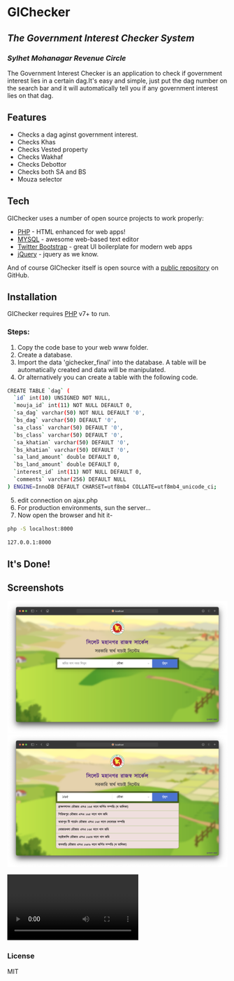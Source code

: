# GIChecker
## _The Government Interest Checker System_
### _Sylhet Mohanagar Revenue Circle_


The Government Interest Checker is an application  to check if government interest lies in a certain dag.It's easy and simple, just put the dag number on the search bar and it will automatically tell you if any government interest lies on that dag.

## Features
- Checks a dag aginst government interest.
- Checks Khas 
- Checks Vested property
- Checks Wakhaf
- Checks Debottor
- Checks both SA and BS
- Mouza selector

## Tech

GIChecker uses a number of open source projects to work properly:
- [PHP] - HTML enhanced for web apps!
- [MYSQL] - awesome web-based text editor
- [Twitter Bootstrap] - great UI boilerplate for modern web apps
- [jQuery] - jquery as we know.

And of course GIChecker itself is open source with a [public repository][git-repo-url]
 on GitHub.

## Installation

GIChecker requires [PHP](https://php.net/) v7+ to run.
### Steps:
1. Copy the code base to your web www folder.
2. Create a database.
3. Import the data 'gichecker_final' into the database. A table will be automatically created and data will be manipulated.
4. Or alternatively you can create a table with the following code.
```sh
CREATE TABLE `dag` (
  `id` int(10) UNSIGNED NOT NULL,
  `mouja_id` int(11) NOT NULL DEFAULT 0,
  `sa_dag` varchar(50) NOT NULL DEFAULT '0',
  `bs_dag` varchar(50) DEFAULT '0',
  `sa_class` varchar(50) DEFAULT '0',
  `bs_class` varchar(50) DEFAULT '0',
  `sa_khatian` varchar(50) DEFAULT '0',
  `bs_khatian` varchar(50) DEFAULT '0',
  `sa_land_amount` double DEFAULT 0,
  `bs_land_amount` double DEFAULT 0,
  `interest_id` int(11) NOT NULL DEFAULT 0,
  `comments` varchar(256) DEFAULT NULL
) ENGINE=InnoDB DEFAULT CHARSET=utf8mb4 COLLATE=utf8mb4_unicode_ci;
```

5. edit connection on ajax.php  
6. For production environments, sun the server...
7. Now open the browser and hit it-

```sh
php -S localhost:8000
```

```sh
127.0.0.1:8000
```
## It's Done!

## Screenshots
![Alt text](https://github.com/palash-buetian/gichecker/blob/68312f09ed84f7f2bf8eb8e49dfa725d71b0efb6/Screenshots/1.png "Homepage")
![Alt text](https://github.com/palash-buetian/gichecker/blob/68312f09ed84f7f2bf8eb8e49dfa725d71b0efb6/Screenshots/2.png "Search Result")

![Watch the video](https://github.com/palash-buetian/gichecker/blob/68312f09ed84f7f2bf8eb8e49dfa725d71b0efb6/Screenshots/screetcast.mov)

### License
MIT

[//]: # (These are reference links used in the body of this note and get stripped out when the markdown processor does its job. There is no need to format nicely because it shouldn't be seen. Thanks SO - http://stackoverflow.com/questions/4823468/store-comments-in-markdown-syntax)

   [git-repo-url]: <https://github.com/palash-buetian/gichecker>
   [Twitter Bootstrap]: <http://twitter.github.com/bootstrap/>
   [jQuery]: <http://jquery.com>
   [PHP]: <http://php.net>
   [MYSQL]: <http://mysql.com>
